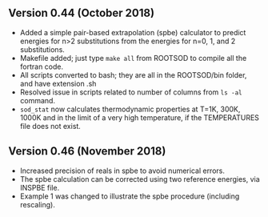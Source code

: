 ## Version 0.44 (October 2018)

- Added a simple pair-based extrapolation (spbe) calculator to predict energies for n>2 substitutions from the energies for n=0, 1, and 2 substitutions. 
- Makefile added; just type ```make all``` from ROOTSOD to compile all the fortran code.
- All scripts converted to bash; they are all in the ROOTSOD/bin folder, and have extension .sh
- Resolved issue in scripts related to number of columns from ```ls -al``` command.
- ```sod_stat``` now calculates thermodynamic properties at T=1K, 300K, 1000K and in the limit of a very high temperature, if the TEMPERATURES file does not exist.

## Version 0.46 (November 2018)

- Increased precision of reals in spbe to avoid numerical errors. 	
- The spbe calculation can be corrected using two reference energies, via INSPBE file.   
- Example 1 was changed to illustrate the spbe procedure (including rescaling).


